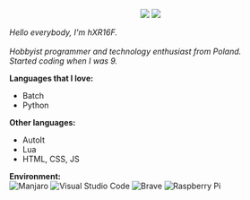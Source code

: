 <p align="center">
  <img src ="https://github-readme-stats.vercel.app/api?username=hXR16F&show_icons=true&count_private=true&theme=darcula&hide_border=true&include_all_commits=true&bg_color=00000000&title_color=18d788ff">
  <img src ="https://github-readme-stats.vercel.app/api/top-langs/?username=hXR16F&layout=compact&hide_border=true&theme=darcula&bg_color=00000000&title_color=18d788ff&langs_count=10&hide=php,css,roff&exclude_repo=hXR16F.github.io">
</p>

*Hello everybody, I'm hXR16F.\
\
Hobbyist programmer and technology enthusiast from Poland.\
Started coding when I was 9.*

**Languages that I love:**
* Batch
* Python

**Other languages:**
* AutoIt
* Lua
* HTML, CSS, JS

**Environment:**\
![Manjaro](https://img.shields.io/badge/Manjaro-35BF5C?style=for-the-badge&logo=Manjaro&logoColor=white)
![Visual Studio Code](https://img.shields.io/badge/Visual%20Studio%20Code-0078d7.svg?style=for-the-badge&logo=visual-studio-code&logoColor=white)
![Brave](https://img.shields.io/badge/Brave-FB542B?style=for-the-badge&logo=Brave&logoColor=white)
![Raspberry Pi](https://img.shields.io/badge/-RaspberryPi-C51A4A?style=for-the-badge&logo=Raspberry-Pi)
